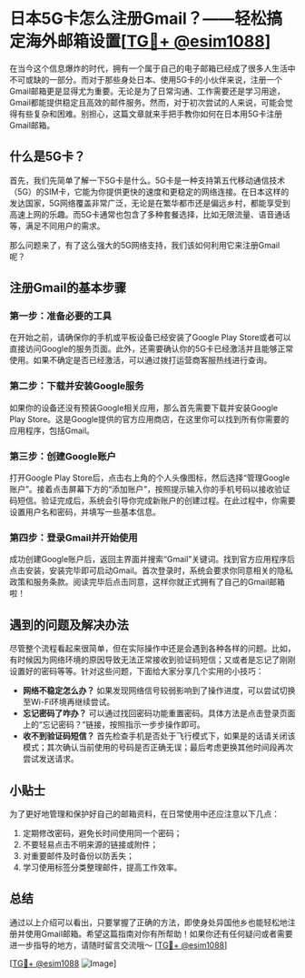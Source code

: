 # 日本5G卡怎么注册Gmail？——轻松搞定海外邮箱设置[[TG💪+ @esim1088](https://t.me/s/esim1088)]

在当今这个信息爆炸的时代，拥有一个属于自己的电子邮箱已经成了很多人生活中不可或缺的一部分。而对于那些身处日本、使用5G卡的小伙伴来说，注册一个Gmail邮箱更是显得尤为重要。无论是为了日常沟通、工作需要还是学习用途，Gmail都能提供稳定且高效的邮件服务。然而，对于初次尝试的人来说，可能会觉得有些复杂和困难。别担心，这篇文章就来手把手教你如何在日本用5G卡注册Gmail邮箱。

## 什么是5G卡？

首先，我们先简单了解一下5G卡是什么。5G卡是一种支持第五代移动通信技术（5G）的SIM卡，它能为你提供更快的速度和更稳定的网络连接。在日本这样的发达国家，5G网络覆盖非常广泛，无论是在繁华都市还是偏远乡村，都能享受到高速上网的乐趣。而5G卡通常也包含了多种套餐选择，比如无限流量、语音通话等，满足不同用户的需求。

那么问题来了，有了这么强大的5G网络支持，我们该如何利用它来注册Gmail呢？

## 注册Gmail的基本步骤

### 第一步：准备必要的工具

在开始之前，请确保你的手机或平板设备已经安装了Google Play Store或者可以直接访问Google的服务页面。此外，还需要确认你的5G卡已经激活并且能够正常使用。如果不确定是否已经激活，可以通过拨打运营商客服热线进行查询。

### 第二步：下载并安装Google服务

如果你的设备还没有预装Google相关应用，那么首先需要下载并安装Google Play Store。这是Google提供的官方应用商店，在这里你可以找到所有你需要的应用程序，包括Gmail。

### 第三步：创建Google账户

打开Google Play Store后，点击右上角的个人头像图标，然后选择“管理Google账户”。接着点击屏幕下方的“添加账户”，按照提示输入你的手机号码以接收验证码短信。验证完成后，系统会引导你完成新账户的创建过程。在此过程中，你需要设置用户名和密码，并填写一些基本信息。

### 第四步：登录Gmail并开始使用

成功创建Google账户后，返回主界面并搜索“Gmail”关键词。找到官方应用程序后点击安装，安装完毕即可启动Gmail。首次登录时，系统会要求你同意相关的隐私政策和服务条款。阅读完毕后点击同意，这样你就正式拥有了自己的Gmail邮箱啦！

## 遇到的问题及解决办法

尽管整个流程看起来很简单，但在实际操作中还是会遇到各种各样的问题。比如，有时候因为网络环境的原因导致无法正常接收到验证码短信；又或者是忘记了刚刚设置好的密码等等。针对这些问题，下面给大家分享几个实用的小技巧：

- **网络不稳定怎么办？** 如果发现网络信号较弱影响到了操作进度，可以尝试切换至Wi-Fi环境再继续尝试。
- **忘记密码了咋办？** 可以通过找回密码功能重置密码。具体方法是点击登录页面上的“忘记密码？”链接，按照指示一步步操作即可。
- **收不到验证码短信？** 首先检查手机是否处于飞行模式下，如果是的话请关闭该模式；其次确认当前使用的号码是否正确无误；最后考虑更换其他时间段再次尝试发送请求。

## 小贴士

为了更好地管理和保护好自己的邮箱资料，在日常使用中还应注意以下几点：

1. 定期修改密码，避免长时间使用同一个密码；
2. 不要轻易点击不明来源的链接或附件；
3. 对重要邮件及时备份以防丢失；
4. 学习使用标签分类整理邮件，提高工作效率。

## 总结

通过以上介绍可以看出，只要掌握了正确的方法，即使身处异国他乡也能轻松地注册并使用Gmail邮箱。希望这篇指南对你有所帮助！如果你还有任何疑问或者需要进一步指导的地方，请随时留言交流哦～ [[TG💪+ @esim1088](https://t.me/s/esim1088)] 

[[TG💪+ @esim1088](https://t.me/s/esim1088) ![Image](https://i.postimg.cc/4NQfJmqS/Snipaste-2025-05-13-00-14-12.png)]